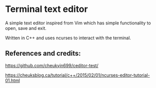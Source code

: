 # Terminal text editor
A simple text editor inspired from Vim which has simple functionality to open, save and exit.

Written in C++ and uses ncurses to interact with the terminal.


## References and credits:

https://github.com/cheukyin699/ceditor-test/

https://cheuksblog.ca/tutorial/c++/2015/02/01/ncurses-editor-tutorial-01.html
